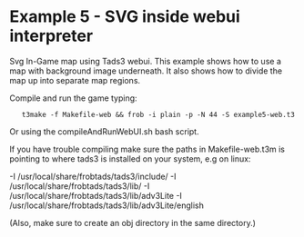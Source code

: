 # Example 5 - SVG inside webui interpreter

Svg In-Game map using Tads3 webui. This example shows how to use a map with background image underneath. It also shows how to divide the map up into separate map regions.


Compile and run the game typing: 

 ``` 
    t3make -f Makefile-web && frob -i plain -p -N 44 -S example5-web.t3
 ```

Or using the compileAndRunWebUI.sh bash script.



If you have trouble compiling make sure the paths in Makefile-web.t3m is pointing to where tads3 is installed on your system, e.g on linux:

-I /usr/local/share/frobtads/tads3/include/
-I /usr/local/share/frobtads/tads3/lib/
-I /usr/local/share/frobtads/tads3/lib/adv3Lite
-I /usr/local/share/frobtads/tads3/lib/adv3Lite/english

(Also, make sure to create an obj directory in the same directory.)